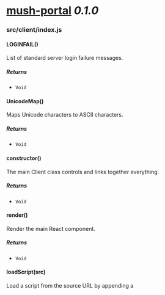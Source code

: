 # [mush-portal](.) *0.1.0*



### src/client/index.js


#### LOGINFAIL() 

List of standard server login failure messages.






##### Returns


- `Void`



#### UnicodeMap() 

Maps Unicode characters to ASCII characters.






##### Returns


- `Void`



#### constructor() 

The main Client class controls and links together everything.






##### Returns


- `Void`



#### render() 

Render the main React component.






##### Returns


- `Void`



#### loadScript(src) 

Load a script from the source URL by appending a <script> tag to the body.




##### Parameters

| Name | Type | Description |  |
| ---- | ---- | ----------- | -------- |
| src | `string`  | - The URL of the script to load. | &nbsp; |




##### Returns


- `Void`



#### execUserScript(name) 

Find and execute a user-defined script by name.




##### Parameters

| Name | Type | Description |  |
| ---- | ---- | ----------- | -------- |
| name | `string`  | - Name of the script to execute. | &nbsp; |




##### Returns


- `Void`



#### execActionScript(txt[, event]) 

Evaluate a fragment of Javascript code.




##### Parameters

| Name | Type | Description |  |
| ---- | ---- | ----------- | -------- |
| txt | `string`  | - The code to execute. | &nbsp; |
| event | `Event`  | - The event, if present. | *Optional* |




##### Returns


- `Void`



#### loadStyle(src) 

Load custom CSS style sheet from the source URL by appending a <link> tag to the head.




##### Parameters

| Name | Type | Description |  |
| ---- | ---- | ----------- | -------- |
| src | `string`  | - The URL of the CSS file to load. | &nbsp; |




##### Returns


- `Void`



#### updateCSS(css[, erase&#x3D;false]) 

Update the CSS definition object's rules on its <style> element.




##### Parameters

| Name | Type | Description |  |
| ---- | ---- | ----------- | -------- |
| css | `Object.<string, string>`  | - The CSS definition object. | &nbsp; |
| erase&#x3D;false | `boolean`  | - Erase the existing style first. | *Optional* |




##### Returns


- `HTMLElement`  - The <style> tag with CSS added.



#### unloadStyle(src) 

Uunload custom CSS style sheet loading from source URL.




##### Parameters

| Name | Type | Description |  |
| ---- | ---- | ----------- | -------- |
| src | `string`  | - The source URL of the CSS file to unload. | &nbsp; |




##### Returns


- `Void`



#### createTheme([theme]) 

Create a new Material-UI theme from a theme configuration object.




##### Parameters

| Name | Type | Description |  |
| ---- | ---- | ----------- | -------- |
| theme | `Object.<string, *>`  | - The theme configuration object. | *Optional* |




##### Returns


- `MuiTheme`  - The new theme object.



#### saveText(filename, text[, type&#x3D;text/plain]) 

Save a text string to a local file.




##### Parameters

| Name | Type | Description |  |
| ---- | ---- | ----------- | -------- |
| filename | `string`  | - The name of the file to save. | &nbsp; |
| text | `string`  | - The text of the file to save. | &nbsp; |
| type&#x3D;text/plain | `string`  | - The MIME type of the file Blob. | *Optional* |




##### Returns


- `boolean`  - Whether the save was successful or not.



#### localStorageToText([indent&#x3D;0]) 

Convert localStorage to JSON object text.




##### Parameters

| Name | Type | Description |  |
| ---- | ---- | ----------- | -------- |
| indent&#x3D;0 | `string`  | - If indent != 0 we use a pretty printer. If 0 or undefined we minify. | *Optional* |




##### Returns


- `string`  - The JSON.stringified object text.



#### restoreLocalStorage(text) 

Restore localStorage from a string.




##### Parameters

| Name | Type | Description |  |
| ---- | ---- | ----------- | -------- |
| text | `string`  | - The string from which to restore localStorage. | &nbsp; |




##### Returns


- `boolean`  - Whether the text was succesfully parsed and merged with localStorage.



#### loadLocalStorage(obj, key) 

Load a configuration object string from localStorage.




##### Parameters

| Name | Type | Description |  |
| ---- | ---- | ----------- | -------- |
| obj | `Object.<string, *>`  | - The reference onto which to store the retrieved object. | &nbsp; |
| key | `string`  | - The key of the object on localStorage. | &nbsp; |




##### Returns


- `Void`



#### clearLocalStorage(key) 

Delete a configuration object from localStorage.




##### Parameters

| Name | Type | Description |  |
| ---- | ---- | ----------- | -------- |
| key | `string`  | - The key of the object on localStorage. | &nbsp; |




##### Returns


- `Void`



#### saveLocalStorage(obj, key) 

Save a configuration object to localStorage.




##### Parameters

| Name | Type | Description |  |
| ---- | ---- | ----------- | -------- |
| obj | `Object.<string, *>`  | - The object to be stored. | &nbsp; |
| key | `string`  | - The key of the object on localStorage. | &nbsp; |




##### Returns


- `Void`



#### loadHistoryBuffer(key) 

Load a history buffer string from localStorage.




##### Parameters

| Name | Type | Description |  |
| ---- | ---- | ----------- | -------- |
| key | `string`  | - The key of the buffer on localStorage. | &nbsp; |




##### Returns


- `string`  - The buffer string.



#### saveHistoryBuffer(key, text) 

Save a history buffer string to localStorage.




##### Parameters

| Name | Type | Description |  |
| ---- | ---- | ----------- | -------- |
| key | `string`  | - The key of the buffer on localStorage. | &nbsp; |
| text | `string`  | - The value of the buffer. | &nbsp; |




##### Returns


- `Void`



#### castString(obj, key, value) 

Set a value on an object, converting the argument to the correct type.




##### Parameters

| Name | Type | Description |  |
| ---- | ---- | ----------- | -------- |
| obj | `Object.<string, *>`  | - The object on which to store the value. | &nbsp; |
| key | `string`  | - The key of the value to store on the object. | &nbsp; |
| value |  | - The value to be stored. | &nbsp; |




##### Returns


- `Void`



#### changeSetting(key, value) 

Change a setting, updating the UI if necessary.




##### Parameters

| Name | Type | Description |  |
| ---- | ---- | ----------- | -------- |
| key | `string`  | - The key of the setting to change. | &nbsp; |
| value | `string`  | - The new value of the setting. | &nbsp; |




##### Returns


- `Void`



#### loadButtons() 

Load user-defined taskbar buttons.






##### Returns


- `Void`



#### loadTriggers() 

Load regex/wildcard pattern triggers.






##### Returns


- `Void`



#### loadTimers() 

Load automatic timers.






##### Returns


- `Void`



#### loadMacros() 

Load slash command macros.






##### Returns


- `Void`



#### loadKeys() 

Load custom keybindings.






##### Returns


- `Void`



#### loadCSS() 

Load custom css overrides.






##### Returns


- `Void`



#### loadScripts() 

Load custom scripts.






##### Returns


- `Void`



#### loadSettings() 

Load client settings.






##### Returns


- `Void`



#### loadRecallHistory() 

Load command recall history.






##### Returns


- `Void`



#### saveRecallHistory() 

Save command recall history.






##### Returns


- `Void`



#### saveButtons() 

Save user-defined taskbar buttons.






##### Returns


- `Void`



#### saveTriggers() 

Save regex/wildcard pattern triggers.






##### Returns


- `Void`



#### saveTimers() 

Save automatic timers.






##### Returns


- `Void`



#### saveMacros() 

Save command macros.






##### Returns


- `Void`



#### saveKeys() 

Save custom keybindings.






##### Returns


- `Void`



#### saveCSS() 

Save custom css overrides.






##### Returns


- `Void`



#### saveScripts() 

Save custom css overrides.






##### Returns


- `Void`



#### saveSettings() 

Save client settings.






##### Returns


- `Void`



#### parseCommand(command) 

Detect if more user input is required for a pueblo command.




##### Parameters

| Name | Type | Description |  |
| ---- | ---- | ----------- | -------- |
| command | `string`  | - The command string to parse for '??' tokens. | &nbsp; |




##### Returns


- `string`  - The command string with '??' tokens replace by user input.



#### onCommand(cmd) 

Execute a Pueblo command link, checking if it requires user input.




##### Parameters

| Name | Type | Description |  |
| ---- | ---- | ----------- | -------- |
| cmd | `string`  | - The command string. | &nbsp; |




##### Returns


- `Void`



#### appendMessage(classid, msg) 

Log messages to the output terminal.




##### Parameters

| Name | Type | Description |  |
| ---- | ---- | ----------- | -------- |
| classid | `string`  | - The CSS class id of the log message. | &nbsp; |
| msg | `string`  | - The message to append to the terminal. | &nbsp; |




##### Returns


- `Void`



#### createPattern(regex, pattern) 

Create a new RegExp pattern, creating one from a glob wildcard pattern if necessary.




##### Parameters

| Name | Type | Description |  |
| ---- | ---- | ----------- | -------- |
| regex | `boolean`  | - Is the pattern already a regex? If not we will make one. | &nbsp; |
| pattern | `string`  | - The pattern string. | &nbsp; |




##### Returns


- `RegExp`  - The compiled regular expression.



#### replaceArgs(args, text) 

Replace %-tokens in a text string with match argument strings.




##### Parameters

| Name | Type | Description |  |
| ---- | ---- | ----------- | -------- |
| args | `Array.<string>`  | - The arguments array, element 0 is the full string. | &nbsp; |
| text | `string`  | - The text to be scanned for %number tokens which are replaced by args[number]. | &nbsp; |




##### Returns


- `string`  - The new text with arguments replaced if they are present.



#### clear() 

Clear the terminal.






##### Returns


- `Void`



#### initInput(input) 

Initialize the terminal input window.




##### Parameters

| Name | Type | Description |  |
| ---- | ---- | ----------- | -------- |
| input | `HTMLElement`  | - The HTML element to which the Input object is attached. | &nbsp; |




##### Returns


- `Void`



#### initOutput(output[, container&#x3D;null]) 

Initialize the terminal output window.




##### Parameters

| Name | Type | Description |  |
| ---- | ---- | ----------- | -------- |
| output | `HTMLElement`  | - The HTML element to which the Emulator object is attached. | &nbsp; |
| container&#x3D;null | `HTMLElement`  | - The output elements container. | *Optional* |




##### Returns


- `Void`



#### initPrompt(prompt) 

Initialize the command prompt.




##### Parameters

| Name | Type | Description |  |
| ---- | ---- | ----------- | -------- |
| prompt | `HTMLElement`  | - The HTML element to which the Emulator object is attached. | &nbsp; |




##### Returns


- `Void`



#### scrollDown(root) 

Scroll the terminal output window down the very bottom of the current view.




##### Parameters

| Name | Type | Description |  |
| ---- | ---- | ----------- | -------- |
| root | `HTMLElement`  | - The HTML element to be scrolled down. | &nbsp; |




##### Returns


- `Void`



#### focus(force) 

Passthrough for focusing the Input root.




##### Parameters

| Name | Type | Description |  |
| ---- | ---- | ----------- | -------- |
| force | `boolean`  | - Whether to force the Input element to focus even if the normal rules determine it shouldn't. | &nbsp; |




##### Returns


- `Void`



#### scrollIfNeeded(fun) 

Wrapper for appending text that scrolls the output afterwards if needed.




##### Parameters

| Name | Type | Description |  |
| ---- | ---- | ----------- | -------- |
| fun | `appendCallback`  | - The wrapper function that appends text. | &nbsp; |




##### Returns


- `Void`



#### addPanel(id, cfg[, component&#x3D;Spawn]) 

Add a window panel with the given id and configuration, using a particular React component if provided.




##### Parameters

| Name | Type | Description |  |
| ---- | ---- | ----------- | -------- |
| id | `string`  | - The window id. | &nbsp; |
| cfg | `Object.<string, *>`  | - The panel configuration. | &nbsp; |
| component&#x3D;Spawn | `React.Component`  | - The React component that serves as a base. | *Optional* |




##### Returns


- `Object`  - A reference to the panel if it already exists, or undefined if not.



#### getSpawn(id, cfg, el) 

Create a new window with addPanel if one is not found with findSpawn.




##### Parameters

| Name | Type | Description |  |
| ---- | ---- | ----------- | -------- |
| id | `string`  | - The window id. | &nbsp; |
| cfg | `Object.<string, *>`  | - The panel configuration object. | &nbsp; |
| el | `HTMLElemet`  | - The element to create inside the window. | &nbsp; |




##### Returns


- `jsPanel`  - The window panel that was found, or the new one created.



#### delSpawn(id) 

Delete spawn window from internal list.




##### Parameters

| Name | Type | Description |  |
| ---- | ---- | ----------- | -------- |
| id | `string`  | - The window id. | &nbsp; |




##### Returns


- `Void`



#### findSpawn(id) 

Find spawn window in internal list.




##### Parameters

| Name | Type | Description |  |
| ---- | ---- | ----------- | -------- |
| id | `string`  | - The window id. | &nbsp; |




##### Returns


- `jsPanel`  - The window panel if found, or null.



#### closePanel(id) 

Find and close a window panel.




##### Parameters

| Name | Type | Description |  |
| ---- | ---- | ----------- | -------- |
| id | `string`  | - The window id. | &nbsp; |




##### Returns


- `Void`



#### focusPanel(id) 

Bring a window panel into focus.




##### Parameters

| Name | Type | Description |  |
| ---- | ---- | ----------- | -------- |
| id | `string`  | - The window id. | &nbsp; |




##### Returns


- `Void`



#### connect() 

Connect to the game server and setup message handlers.






##### Returns


- `Void`



#### this.conn.onUpdate() 

onMessage callback before data handler






##### Returns


- `Void`



#### this.conn.onText() 

handle incoming text






##### Returns


- `Void`



#### this.conn.onHTML() 

handle incoming html






##### Returns


- `Void`



#### this.conn.onPueblo() 

handle incoming pueblo






##### Returns


- `Void`



#### this.conn.onPrompt() 

handle incoming command prompts






##### Returns


- `Void`



#### this.conn.onObject() 

use the Events handler collection






##### Returns


- `Void`



#### sendCommand(cmd) 

Send a command string to the server, check macros for a match and append a local echo.




##### Parameters

| Name | Type | Description |  |
| ---- | ---- | ----------- | -------- |
| cmd | `string`  | - The command string to send. | &nbsp; |




##### Returns


- `Void`



#### sendMacro(cmds) 

Check a string for multiple commands and match them against the list of macros.




##### Parameters

| Name | Type | Description |  |
| ---- | ---- | ----------- | -------- |
| cmds | `string`  | - A string of one or more commands separated by newlines. | &nbsp; |




##### Returns


- `Void`



#### sendAPI(cmd, args) 

Send an API command, falling back to player-executed softcode if the server doesn't support it.




##### Parameters

| Name | Type | Description |  |
| ---- | ---- | ----------- | -------- |
| cmd | `string`  | - The API command name. | &nbsp; |
| args | `Array.<string>`  | - An array of string arguments to pass to the API command. | &nbsp; |




##### Returns


- `Void`



#### execString(code, callback) 

Execute a MUSH softcode string and return the result as a string in a JSON object.




##### Parameters

| Name | Type | Description |  |
| ---- | ---- | ----------- | -------- |
| code | `string`  | - The code string to execute. | &nbsp; |
| callback | `execCallback`  | - The callback function to execute when we receive the return value. | &nbsp; |




##### Returns


- `Void`



#### execJSON(code, callback) 

Execute a MUSH softcode string that creates a JSON object and return it.




##### Parameters

| Name | Type | Description |  |
| ---- | ---- | ----------- | -------- |
| code | `string`  | - The code string to execute. | &nbsp; |
| callback | `execCallback`  | - The callback function to execute when we receive the return object. | &nbsp; |




##### Returns


- `Void`



#### saveLog(filename) 

Save the current display to a log file.




##### Parameters

| Name | Type | Description |  |
| ---- | ---- | ----------- | -------- |
| filename | `string`  | - The name of the log file to save. | &nbsp; |




##### Returns


- `Void`



#### saveBackup(filename) 

Save the entire localStorage to a backup file.




##### Parameters

| Name | Type | Description |  |
| ---- | ---- | ----------- | -------- |
| filename | `string`  | - The name of the backup file to save. | &nbsp; |




##### Returns


- `Void`



#### initNotifications() 

Initialize the browser activity notification events.






##### Returns


- `Void`



#### initPanels() 

Set window panel default parameters and event handlers.






##### Returns


- `Void`



#### bindKeys() 

Bind key press and key release event handlers.






##### Returns


- `Void`



#### unbindKeys() 

Unbind key press and key release event handlers.






##### Returns


- `Void`




*Documentation generated with [doxdox](https://github.com/neogeek/doxdox).*
